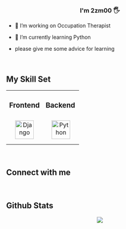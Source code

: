 ### <div align="center">I'm 2zm00 🖐️</div>  
  

- 🔭 I’m working on Occupation Therapist
  
  

- 🌱 I’m currently learning Python  
- please give me some advice for learning
  

<br/>  


 


## My Skill Set  
<table><tr><td valign="top" width="50%">



### Frontend  
<div align="center">  
<a href="https://www.djangoproject.com/" target="_blank"><img style="margin: 10px" src="https://profilinator.rishav.dev/skills-assets/django-original.svg" alt="Django" height="50" /></a>  
</div>

</td><td valign="top" width="50%">



### Backend  
<div align="center">  
<a href="https://www.python.org/" target="_blank"><img style="margin: 10px" src="https://profilinator.rishav.dev/skills-assets/python-original.svg" alt="Python" height="50" /></a>  
</div>




</table>  

<br/>  


## Connect with me  
  

<br/>  


## Github Stats  
<div align="center"><img src="https://github-readme-stats.vercel.app/api?username=2zm00&show_icons=true&count_private=true&hide_border=true" align="center" /></div>  

<br/>  



  